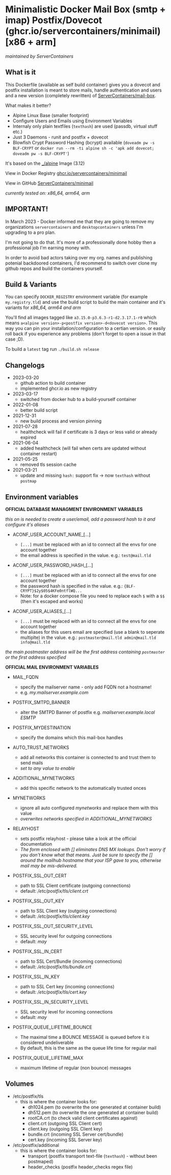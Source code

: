 # Minimalistic Docker Mail Box (smtp + imap) Postfix/Dovecot (ghcr.io/servercontainers/minimail) [x86 + arm]
_maintained by ServerContainers_

## What is it

This Dockerfile (available as self build container) gives you a dovecot and postfix installation is meant to store mails, handle authentication and users and a new version (completely rewritten) of [ServerContainers/mail-box](https://github.com/ServerContainers/mail-box).

What makes it better?

- Alpine Linux Base (smaller footprint)
- Configure Users and Emails using Environment Variables
- Internaly only plain textfiles (`texthash`) are used (passdb, virtual stuff etc.)
- Just 3 Daemons - runit and postfix + dovecot
- Blowfish Crypt Password Hashing (bcrypt) available (`doveadm pw -s BLF-CRYPT` or `docker run --rm -ti alpine sh -c 'apk add dovecot; doveadm pw -s BLF-CRYPT'`)

It's based on the [_/alpine](https://registry.hub.docker.com/_/alpine/) Image (3.12)

View in Docker Registry [ghcr.io/servercontainers/minimail](https://ghcr.io/servercontainers/minimail)

View in GitHub [ServerContainers/minimail](https://github.com/ServerContainers/minimail)

_currently tested on: x86_64, arm64, arm_

## IMPORTANT!

In March 2023 - Docker informed me that they are going to remove my 
organizations `servercontainers` and `desktopcontainers` unless 
I'm upgrading to a pro plan.

I'm not going to do that. It's more of a professionally done hobby then a
professional job I'm earning money with.

In order to avoid bad actors taking over my org. names and publishing potenial
backdoored containers, I'd recommend to switch over clone my github repos and
build the containers yourself.

## Build & Variants

You can specify `DOCKER_REGISTRY` environment variable (for example `my.registry.tld`)
and use the build script to build the main container and it's variants for _x86_64, arm64 and arm_

You'll find all images tagged like `a3.15.0-p3.6.3-r1-d2.3.17.1-r0` which means `a<alpine version>-p<postfix version>-d<dovecot version>`.
This way you can pin your installation/configuration to a certian version. or easily roll back if you experience any problems
(don't forget to open a issue in that case ;D).

To build a `latest` tag run `./build.sh release`

## Changelogs

* 2023-03-20
    * github action to build container
    * implemented ghcr.io as new registry
* 2023-03-17
    * switched from docker hub to a build-yourself container
* 2022-01-08
    * better build script
* 2021-12-31
    * new build process and version pinning
* 2021-07-28
    * healthcheck will fail if certificate is 3 days or less valid or already expired
* 2021-06-04
    * added healthcheck (will fail when certs are updated without container restart)
* 2021-05-25
    * removed tls session cache
* 2021-03-21
    * update and missing `hash:` support fix -> now `texthash` without `postmap`

## Environment variables

__OFFICIAL DATABASE MANAGMENT ENVIRONMENT VARIABLES__

_this on is needed to create a user/email, add a password hash to it and configure it's aliases_

- ACONF_USER_ACCOUNT_NAME_[...]
    - `[...]` must be replaced with an id to connect all the envs for one account together
    - the email address is specified in the value. e.g.: `test@mail.tld`

- ACONF_USER_PASSWORD_HASH_[...]
    - `[...]` must be replaced with an id to connect all the envs for one account together
    - the password hash is specified in the value. e.g.: `{BLF-CRYPT}$2y$05$4KFe0ntflWQ...`
    - Note: for a docker compose file you need to replace each `$` with a `$$` (then it's escaped and works)

- ACONF_USER_ALIASES_[...]
    - `[...]` must be replaced with an id to connect all the envs for one account together
    - the aliases for this users email are specified (use a blank to seperate multiplte) in the value. e.g.: `postmaster@mail.tld admin@mail.tld info@mail.tld`

_the main postmaster address will be the first address containing `postmaster` or the first address specified_ 

__OFFICIAL MAIL ENVIRONMENT VARIABLES__

- MAIL_FQDN
    - specify the mailserver name - only add FQDN not a hostname!
    - e.g. _my.mailserver.example.com_

- POSTFIX_SMTPD_BANNER
    - alter the SMTPD Banner of postfix e.g. _mailserver.example.local ESMTP_

- POSTFIX_MYDESTINATION
    - specify the domains which this mail-box handles

- AUTO_TRUST_NETWORKS
    - add all networks this container is connected to and trust them to send mails
    - _set to any value to enable_
- ADDITIONAL_MYNETWORKS
    - add this specific network to the automatically trusted onces
- MYNETWORKS
    - ignore all auto configured _mynetworks_ and replace them with this value
    - _overwrites networks specified in ADDITIONAL_MYNETWORKS_

- RELAYHOST
    - sets postfix relayhost - please take a look at the official documentation
    - _The form enclosed with [] eliminates DNS MX lookups. Don't worry if you don't know what that means. Just be sure to specify the [] around the mailhub hostname that your ISP gave to you, otherwise mail may be mis-delivered._

- POSTFIX_SSL_OUT_CERT
    - path to SSL Client certificate (outgoing connections)
    - default: _/etc/postfix/tls/client.crt_
- POSTFIX_SSL_OUT_KEY
    - path to SSL Client key (outgoing connections)
    - default: _/etc/postfix/tls/client.key_
- POSTFIX_SSL_OUT_SECURITY_LEVEL
    - SSL security level for outgoing connections
    - default: _may_

- POSTFIX_SSL_IN_CERT
    - path to SSL Cert/Bundle (incoming connections)
    - default: _/etc/postfix/tls/bundle.crt_
- POSTFIX_SSL_IN_KEY
    - path to SSL Cert key (incoming connections)
    - default: _/etc/postfix/tls/cert.key_
- POSTFIX_SSL_IN_SECURITY_LEVEL
    - SSL security level for incoming connections
    - default: _may_

- POSTFIX_QUEUE_LIFETIME_BOUNCE
    - The  maximal  time  a  BOUNCE MESSAGE is queued before it is considered undeliverable
    - By default, this is the same as the queue life time for regular mail
- POSTFIX_QUEUE_LIFETIME_MAX
    - maximum lifetime of regular (non bounce) messages

## Volumes

- /etc/postfix/tls
    - this is where the container looks for:
        - dh1024.pem (to overwrite the one generated at container build)
        - dh512.pem (to overwrite the one generated at container build)
        - rootCA.crt (to check valid client certificates against)
        - client.crt (outgoing SSL Client cert)
        - client.key (outgoing SSL Client key)
        - bundle.crt (incoming SSL Server cert/bundle)
        - cert.key (incoming SSL Server key)
- /etc/postfix/additional
    - this is where the container looks for:
        - transport (postfix transport text-file (`texthash`) - without been postmaped)
        - header_checks (postfix header_checks regex file)
